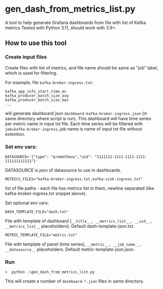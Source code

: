 # gen_dash_from_metrics_list.py

A tool to help generate Grafana dashboards from file with list of Kafka metrics
Tested with Python 3.11, should work with 3.9+.

## How to use this tool

### Create input files

Create files with list of metrics, and file name should be same as "job" label, which is used for filtering.

For example, file `kafka-broker-ingress.txt`:

```
kafka_app_info_start_time_ms
kafka_producer_batch_size_avg
kafka_producer_batch_size_max
...
```

will generate dashboard json `dashboard-kafka-broker-ingress.json` (in same directory where script is run). This dashboard will have time series per metric name in input txt file. Each time series will be filtered with `job=kafka-broker-ingress`, job name is name of input txt file without extention.

### Set env vars:

```
DATASOURCE='{"type": "prometheus","uid": "1111111-1111-1111-1111-111111111111"}'
```

DATASOURCE is json of datasource to use in dashboards.

```
METRICS_FILES="kafka-broker-ingress.txt,kafka-sink-ingress.txt"
```

list of file paths - each file has metrics list in them, newline separated (like kafka-broker-ingress.txt snippet above).


Set optional env vars:

```
DASH_TEMPLATE_FILE="dash.txt"
```

File with template of dashboard (`__title__, __metrics_list__, __uid__, __metrics_list__` placeholders).
Default dash-template-json.txt.

```
METRIC_TEMPLATE_FILE="metric.txt"
```

File with template of panel (time series), `__metric__, __job_name__, __datasource__` placeholders.
Default metric-template-json.json.


### Run

```
>  python .\gen_dash_from_metrics_list.py
```

This will create a number of `dashboard-*.json` files in same directory.
